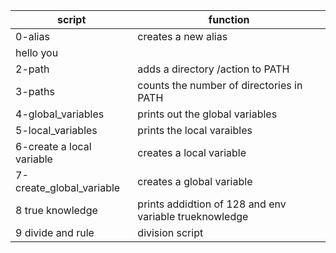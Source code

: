 | script | function |
| ------ | --------- |
| 0-alias | creates a new alias |
| hello you | |prints hello to the curent user |
| 2-path | adds a directory /action to PATH |
| 3-paths | counts the number of directories in PATH |
| 4-global_variables | prints out the global variables |
| 5-local_variables | prints the local varaibles |
| 6-create a local variable | creates a local variable |
| 7-create_global_variable | creates a global variable |
| 8 true knowledge | prints addidtion of 128 and env variable trueknowledge |
| 9 divide and rule | division script |
